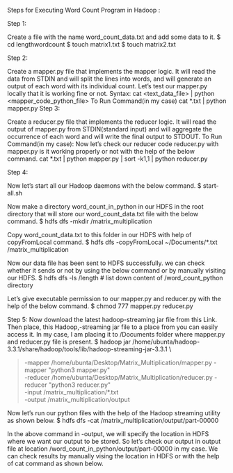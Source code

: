 Steps for Executing Word Count Program in Hadoop :

Step 1: 

Create a file with the name word_count_data.txt  and add some data to it.
$ cd lengthwordcount
$ touch matrix1.txt
$ touch matrix2.txt

Step 2: 

Create a mapper.py file that implements the mapper logic. It will read the data from STDIN and will split the lines into words, and will generate an output of each word with its individual count. 
Let’s test our mapper.py locally that it is working fine or not.
Syntax:
cat <text_data_file> | python <mapper_code_python_file>
To Run Command(in my case)
cat *.txt | python mapper.py
Step 3:

Create a reducer.py file that implements the reducer logic. It will read the output of mapper.py from STDIN(standard input) and will aggregate the occurrence of each word and will write the final output to STDOUT. 
To Run Command(in my case):
Now let’s check our reducer code reducer.py with mapper.py is it working properly or not with the help of the below command.
cat *.txt | python mapper.py | sort -k1,1 | python reducer.py

Step 4: 

Now let’s start all our Hadoop daemons with the below command.
$ start-all.sh

Now make a directory word_count_in_python in our HDFS in the root directory that will store our word_count_data.txt file with the below command.
$ hdfs dfs -mkdir /matrix_multiplication

Copy word_count_data.txt to this folder in our HDFS with help of copyFromLocal command.
$  hdfs dfs -copyFromLocal ~/Documents/*.txt /matrix_multiplication

Now our data file has been sent to HDFS successfully. we can check whether it sends or not by using the below command or by manually visiting our HDFS. 
$ hdfs dfs -ls /length    # list down content of /word_count_python directory

Let’s give executable permission to our mapper.py and reducer.py with the help of the below command.
$ chmod 777 mapper.py reducer.py


Step 5: 
Now download the latest hadoop-streaming jar file from this Link. Then place, this Hadoop,-streaming jar file to a place from you can easily access it. In my case, I am placing it to /Documents folder where mapper.py and reducer.py file is present.
$ hadoop jar /home/ubunta/hadoop-3.3.1/share/hadoop/tools/lib/hadoop-streaming-jar-3.3.1 \
> -mapper /home/ubunta/Desktop/Matrix_Multiplication/mapper.py -mapper "python3 mapper.py" \
> -reducer /home/ubunta/Desktop/Matrix_Multiplication/reducer.py -reducer "python3 reducer.py" \
> -input /matrix_multiplication/*.txt \
> -output /matrix_multiplication/output 

Now let’s run our python files with the help of the Hadoop streaming utility as shown below.
$ hdfs dfs -cat /matrix_multiplication/output/part-00000

In the above command in -output, we will specify the location in HDFS where we want our output to be stored. So let’s check our output in output file at location /word_count_in_python/output/part-00000 in my case. We can check results by manually vising the location in HDFS or with the help of cat command as shown below.













